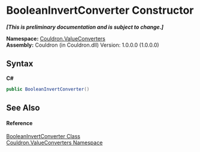 # BooleanInvertConverter Constructor 
 _**\[This is preliminary documentation and is subject to change.\]**_

**Namespace:**&nbsp;<a href="N_Couldron_ValueConverters">Couldron.ValueConverters</a><br />**Assembly:**&nbsp;Couldron (in Couldron.dll) Version: 1.0.0.0 (1.0.0.0)

## Syntax

**C#**<br />
``` C#
public BooleanInvertConverter()
```


## See Also


#### Reference
<a href="T_Couldron_ValueConverters_BooleanInvertConverter">BooleanInvertConverter Class</a><br /><a href="N_Couldron_ValueConverters">Couldron.ValueConverters Namespace</a><br />